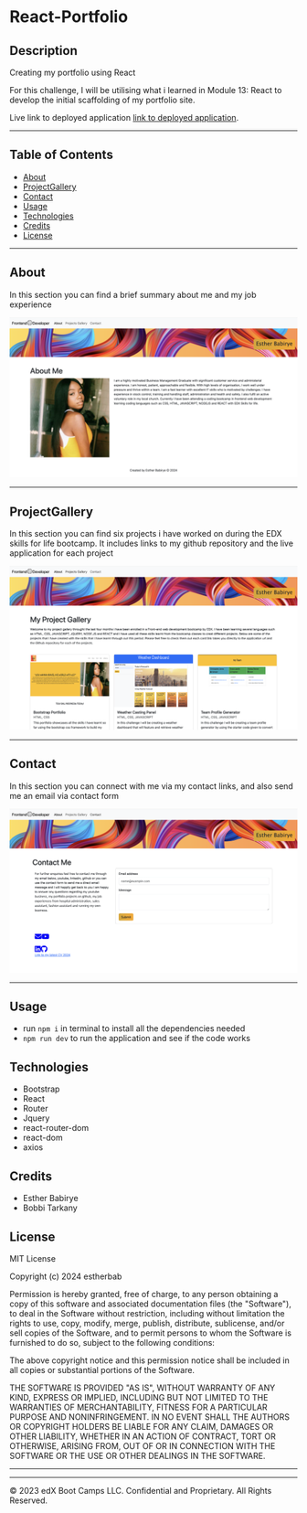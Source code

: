 # React-Portfolio

## Description
Creating my portfolio using React 

For this challenge, I will be utilising what i learned in Module 13: React to develop the initial scaffolding of my portfolio site.


Live link to deployed application [link to deployed application](https://estherbabirye.netlify.app/).

---


## Table of Contents 


* [About](#about)
* [ProjectGallery](#projectgallery)
* [Contact](#contact)
* [Usage](#usage)
* [Technologies](#technologies)
* [Credits](#credits)
* [License](#license)


---

## About
In this section you can find a brief summary about me and my job experience 

![image](https://github.com/Estherbab/React-Portfolio/blob/main/src/images/aboutme.png?raw=true)





---

## ProjectGallery

In this section you can find six projects i have worked on during the EDX skills for life bootcamp. It includes links to my github repository and the live application for each project

![the following image shows the webpages functionality](https://github.com/Estherbab/React-Portfolio/blob/main/src/images/theprojectgallery.png?raw=true)





---

## Contact

In this section you can connect with me via my contact links, and also send me an email via contact form

![the following image shows the webpages functionality](https://github.com/Estherbab/React-Portfolio/blob/main/src/images/contactme.png?raw=true)





---
## Usage
* run `npm i` in terminal to install all the dependencies needed
* `npm run dev` to run the application and see if the code works



## Technologies
* Bootstrap
* React
* Router
* Jquery
* react-router-dom
* react-dom
* axios



## Credits

* Esther Babirye
* Bobbi Tarkany



## License
MIT License

Copyright (c) 2024 estherbab

Permission is hereby granted, free of charge, to any person obtaining a copy
of this software and associated documentation files (the "Software"), to deal
in the Software without restriction, including without limitation the rights
to use, copy, modify, merge, publish, distribute, sublicense, and/or sell
copies of the Software, and to permit persons to whom the Software is
furnished to do so, subject to the following conditions:

The above copyright notice and this permission notice shall be included in all
copies or substantial portions of the Software.

THE SOFTWARE IS PROVIDED "AS IS", WITHOUT WARRANTY OF ANY KIND, EXPRESS OR
IMPLIED, INCLUDING BUT NOT LIMITED TO THE WARRANTIES OF MERCHANTABILITY,
FITNESS FOR A PARTICULAR PURPOSE AND NONINFRINGEMENT. IN NO EVENT SHALL THE
AUTHORS OR COPYRIGHT HOLDERS BE LIABLE FOR ANY CLAIM, DAMAGES OR OTHER
LIABILITY, WHETHER IN AN ACTION OF CONTRACT, TORT OR OTHERWISE, ARISING FROM,
OUT OF OR IN CONNECTION WITH THE SOFTWARE OR THE USE OR OTHER DEALINGS IN THE
SOFTWARE.



---



---

© 2023 edX Boot Camps LLC. Confidential and Proprietary. All Rights Reserved.
